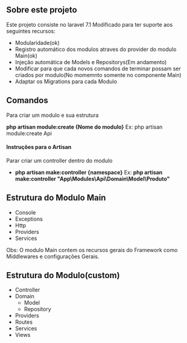 ## Sobre este projeto

Este projeto consiste no laravel 7.1 Modificado para ter suporte aos seguintes recursos:

- Modularidade(ok)
- Registro automático dos modulos atraves do provider do modulo Main(ok)
- Injeção automática de Models e Repositorys(Em andamento)
- Modificar para que cada novos comandos de terminar possam ser criados por modulo(No momemnto somente no componente Main)
- Adaptar os Migrations para cada Modulo

## Comandos

Para criar um modulo e sua estrutura 

**php artisan module:create {Nome do modulo}**
Ex: php artisan module:create Api

#### Instruções para o Artisan

Parar criar um controller dentro do modulo
- **php artisan make:controller {namespace}**
Ex: **php artisan make:controller "App\Modules\Api\Domain\Model\Produto"**


## Estrutura do Modulo Main
- Console
- Exceptions
- Http
- Providers
- Services

Obs: O modulo Main contem os recursos gerais do Framework como Middlewares e 
configurações Gerais.

## Estrutura do Modulo(custom)
- Controller
- Domain
    - Model
    - Repository
- Providers
- Routes
- Services
- Views

